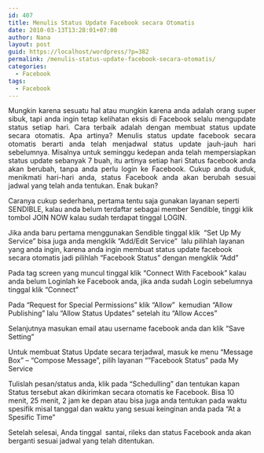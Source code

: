 ```yaml
---
id: 407
title: Menulis Status Update Facebook secara Otomatis
date: 2010-03-13T13:28:01+07:00
author: Nana
layout: post
guid: https://localhost/wordpress/?p=382
permalink: /menulis-status-update-facebook-secara-otomatis/
categories:
  - Facebook
tags:
  - Facebook
---
```

<p style="text-align: justify;">
  Mungkin karena sesuatu hal atau mungkin karena anda adalah orang super sibuk, tapi anda ingin tetap kelihatan eksis di Facebook selalu mengupdate status setiap hari. Cara terbaik adalah dengan membuat status update secara otomatis. Apa artinya? Menulis status update facebook secara otomatis berarti anda telah menjadwal status update jauh-jauh hari sebelumnya. Misalnya untuk seminggu kedepan anda telah mempersiapkan status update sebanyak 7 buah, itu artinya setiap hari Status facebook anda akan berubah, tanpa anda perlu login ke Facebook. Cukup anda duduk, menikmati hari-hari anda, status Facebook anda akan berubah sesuai jadwal yang telah anda tentukan. Enak bukan?
</p>

Caranya cukup sederhana, pertama tentu saja gunakan layanan seperti SENDIBLE, kalau anda belum terdaftar sebagai member Sendible, tinggi klik tombol JOIN NOW kalau sudah terdapat tinggal LOGIN.

Jika anda baru pertama menggunakan Sendible tinggal klik  “Set Up My Service” bisa juga anda mengklik “Add/Edit Service”  lalu pilihlah layanan yang anda ingin, karena anda ingin membuat status update facebook secara otomatis jadi pilihlah “Facebook Status” dengan mengklik “Add”

Pada tag screen yang muncul tinggal klik “Connect With Facebook” kalau anda belum Loginlah ke Facebook anda, jika anda sudah Login sebelumnya tinggal klik “Connect”

Pada “Request for Special Permissions” klik “Allow”  kemudian “Allow Publishing” lalu “Allow Status Updates” setelah itu “Allow Acces”

Selanjutnya masukan email atau username facebook anda dan klik “Save Setting”

Untuk membuat Status Update secara terjadwal, masuk ke menu “Message Box” – “Compose Message”, pilih layanan “”Facebook Status” pada My Service

Tulislah pesan/status anda, klik pada “Schedulling” dan tentukan kapan Status tersebut akan dikirimkan secara otomatis ke Facebook. Bisa 10 menit, 25 menit, 2 jam ke depan atau bisa juga anda tentukan pada waktu spesifik misal tanggal dan waktu yang sesuai keinginan anda pada “At a Spesific Time”

Setelah selesai, Anda tinggal  santai, rileks dan status Facebook anda akan berganti sesuai jadwal yang telah ditentukan.